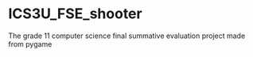 # ICS3U_FSE_shooter
The grade 11 computer science final summative evaluation project made from pygame
